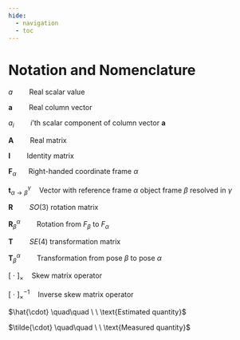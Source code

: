 ```yaml
---
hide:
  - navigation
  - toc
---
```


# Notation and Nomenclature

$a \quad\quad \text{Real scalar value}$

$\mathbf{a} \quad\quad \text{Real column vector}$

$a_i \quad\quad i\text{'th scalar component of column vector } \mathbf{a}$

$\mathbf{A} \quad\quad \text{Real matrix}$ 

$\mathbf{I} \quad\quad \text{Identity matrix}$ 

$\mathbf{F}_{\alpha} \quad \  \text{ Right-handed coordinate frame } \alpha$

$\mathbf{t}^\gamma_{\alpha \rightarrow \beta} \quad \text{Vector with reference frame } \alpha \text{ object frame } \beta \text{ resolved in } \gamma$

$\mathbf{R} \quad\quad SO(3) \text{ rotation matrix}$ 

$\mathbf{R}^{\alpha}_\beta \quad\quad \text{Rotation from } F_\beta \text{ to } F_\alpha$

$\mathbf{T} \quad\quad SE(4) \text{ transformation matrix}$

$\mathbf{T}^{\alpha}_\beta \quad\quad \text{Transformation from pose } \beta \text{ to pose } \alpha$

$\left[ \ \cdot \ \right]_\times \quad \text{Skew matrix operator}$

$\left[ \ \cdot \ \right]^{-1}_\times \quad \text{Inverse skew matrix operator}$

$\hat{\cdot} \quad\quad \ \ \text{Estimated quantity}$

$\tilde{\cdot} \quad\quad \ \ \text{Measured quantity}$